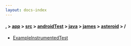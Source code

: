 ```yaml
---
layout: docs-index
---
```

#### [.](./../../../../../../index) > [app](./../../../../../index) > [src](./../../../../index) > [androidTest](./../../../index) > [java](./../../index) > [james](./../index) > [asteroid](./index) > **/**

- [ExampleInstrumentedTest](ExampleInstrumentedTest)
